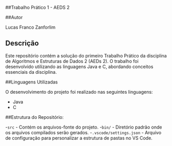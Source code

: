 ##Trabalho Prático 1 - AEDS 2

##Autor

Lucas Franco Zanforlim

## Descrição

Este repositório contém a solução do primeiro Trabalho Prático da disciplina de Algoritmos e Estruturas de Dados 2 (AEDs 2). O trabalho foi desenvolvido utilizando as linguagens Java e C, abordando conceitos essenciais da disciplina.

##Linguagens Utilizadas

O desenvolvimento do projeto foi realizado nas seguintes linguagens:

- Java
- C

##Estrutura do Repositório:

-`src` - Contém os arquivos-fonte do projeto.
-`bin/` - Diretório padrão onde os arquivos compilados serão gerados.
-`.vscode/settings.json` - Arquivo de configuração para personalizar a estrutura de pastas no VS Code.
